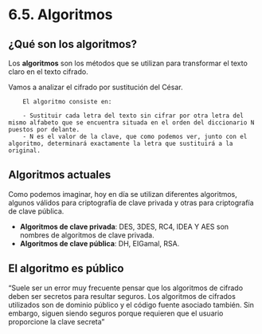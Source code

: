# 6.5. Algoritmos

## ¿Qué son los algoritmos?

Los **algoritmos** son los métodos que se utilizan para transformar el texto claro en el texto cifrado.

Vamos a analizar el cifrado por sustitución del César.

        El algoritmo consiste en:

        - Sustituir cada letra del texto sin cifrar por otra letra del mismo alfabeto que se encuentra situada en el orden del diccionario N puestos por delante.
        - N es el valor de la clave, que como podemos ver, junto con el algoritmo, determinará exactamente la letra que sustituirá a la original.

## Algoritmos actuales

Como podemos imaginar, hoy en día se utilizan diferentes algoritmos, algunos válidos para criptografía de clave privada y otras para criptografía de clave pública.

- **Algoritmos de clave privada**: DES, 3DES, RC4, IDEA Y AES son nombres de algoritmos de clave privada.
- **Algoritmos de clave pública**: DH, EIGamal, RSA.

## El algoritmo es público

“Suele ser un error muy frecuente pensar que los algoritmos de cifrado deben ser secretos para resultar seguros. Los algoritmos de cifrados utilizados son de dominio público y el código fuente asociado también. Sin embargo, siguen siendo seguros porque requieren que el usuario proporcione la clave secreta” 